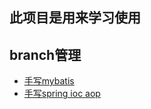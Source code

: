 ##  此项目是用来学习使用

## branch管理
- [手写mybatis](https://github.com/zhanghaijun666/learn-java/tree/10-mybatis)
- [手写spring ioc aop](https://github.com/zhanghaijun666/learn-java/tree/20-spring)
